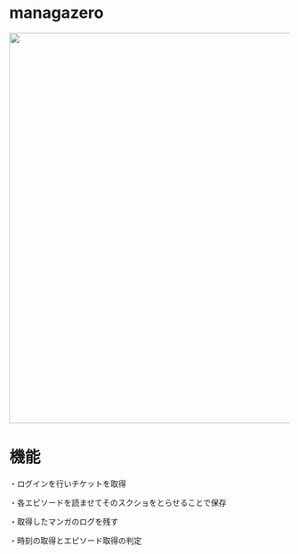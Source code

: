 # managazero

<img src="https://github.com/shutokawabata0723/managazero/blob/master/ticket.png" width=700>


# 機能

・ログインを行いチケットを取得

・各エピソードを読ませてそのスクショをとらせることで保存

・取得したマンガのログを残す

・時刻の取得とエピソード取得の判定


# 
